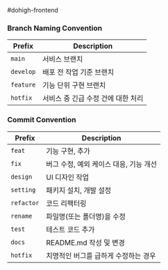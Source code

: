 #dohigh-frontend


### Branch Naming Convention

| **Prefix** | **Description**                    |
| ---------- | ---------------------------------- |
| `main`     | 서비스 브랜치                      |
| `develop`  | 배포 전 작업 기준 브랜치           |
| `feature`  | 기능 단위 구현 브랜치              |
| `hotfix`   | 서비스 중 긴급 수정 건에 대한 처리 |

### Commit Convention

| **Prefix** | **Description**                        |
| ---------- | -------------------------------------- |
| `feat`     | 기능 구현, 추가                        |
| `fix`      | 버그 수정, 예외 케이스 대응, 기능 개선 |
| `design`   | UI 디자인 작업                         |
| `setting`  | 패키지 설치, 개발 설정                 |
| `refactor` | 코드 리팩터링                          |
| `rename`   | 파일명(또는 폴더명)을 수정             |
| `test`     | 테스트 코드 추가                       |
| `docs`     | README.md 작성 및 변경                 |
| `hotfix`   | 치명적인 버그를 급하게 수정하는 경우   |

